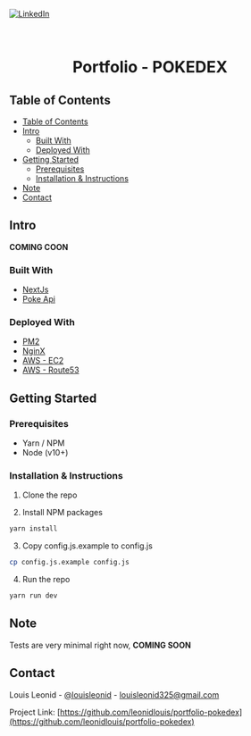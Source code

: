 [![LinkedIn][linkedin-shield]][linkedin-url]

<!-- PROJECT LOGO -->
<br />
<p align="center">
  <h1 align="center">Portfolio - POKEDEX</h3>
</p>

<!-- TABLE OF CONTENTS -->

## Table of Contents

- [Table of Contents](#table-of-contents)
- [Intro](#intro)
  - [Built With](#built-with)
  - [Deployed With](#deployed-with)
- [Getting Started](#getting-started)
  - [Prerequisites](#prerequisites)
  - [Installation & Instructions](#installation--instructions)
- [Note](#note)
- [Contact](#contact)

<!-- ABOUT THE PROJECT -->

## Intro

**COMING COON**

### Built With

- [NextJs](https://github.com/vercel/next.js/)
- [Poke Api](https://pokeapi.co/)
<!-- - [Redux](https://github.com/reduxjs/redux)
- [Redux Saga](https://github.com/redux-saga/redux-saga)
- [Axios](https://github.com/axios/axios)
- [Lodash](https://github.com/search?q=lodash) -->

### Deployed With

- [PM2](https://pm2.keymetrics.io/)
- [NginX](https://www.nginx.com/)
- [AWS - EC2](https://aws.amazon.com/ec2/)
- [AWS - Route53](https://aws.amazon.com/route53/)

<!-- GETTING STARTED -->

## Getting Started

### Prerequisites

- Yarn / NPM
- Node (v10+)

### Installation & Instructions

1. Clone the repo

2. Install NPM packages

```sh
yarn install
```

3. Copy config.js.example to config.js

```sh
cp config.js.example config.js
```

4. Run the repo

```sh
yarn run dev
```

<!-- NOTE -->

## Note

Tests are very minimal right now, **COMING SOON**

<!-- CONTACT -->

## Contact

Louis Leonid - [@louisleonid](https://www.instagram.com/louisleonid/) - louisleonid325@gmail.com

Project Link: [https://github.com/leonidlouis/portfolio-pokedex](https://github.com/leonidlouis/portfolio-pokedex)

[linkedin-shield]: https://img.shields.io/badge/-LinkedIn-black.svg?style=flat-square&logo=linkedin&colorB=555
[linkedin-url]: https://linkedin.com/in/leonidlouis
